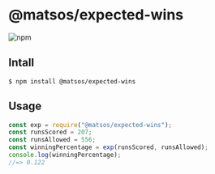 # @matsos/expected-wins

![npm](https://img.shields.io/npm/v/@matsos/expected-wins)

## Intall

```
$ npm install @matsos/expected-wins
```

## Usage

```js
const exp = require("@matsos/expected-wins");
const runsScored = 207;
const runsAllowed = 556;
const winningPercentage = exp(runsScored, runsAllowed);
console.log(winningPercentage);
//=> 0.122
```
